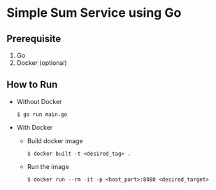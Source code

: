 # Simple Sum Service using Go

## Prerequisite

1. Go
2. Docker (optional)

## How to Run

- Without Docker

     ```
    $ go run main.go
    ```

- With Docker
    - Build docker image
        ```
        $ docker built -t <desired_tag> .
        ```
    - Run the image
        ```
        $ docker run --rm -it -p <host_port>:8080 <desired_target>
        ```
